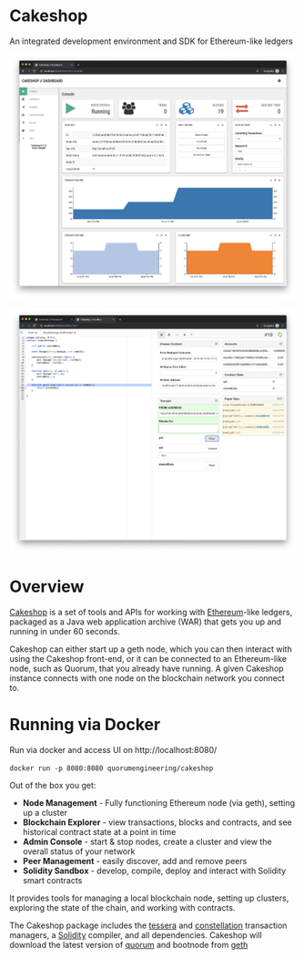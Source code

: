 # Cakeshop

An integrated development environment and SDK for Ethereum-like ledgers

![screenshot](images/console.png "screenshot")

![screenshot](images/sandbox.png "sandbox screenshot")

Overview
========

[Cakeshop](https://github.com/jpmorganchase/cakeshop) is a set of tools
and APIs for working with [Ethereum](https://ethereum.org/)-like
ledgers, packaged as a Java web application archive (WAR) that gets you
up and running in under 60 seconds.

Cakeshop can either start up a geth node, which you can then interact
with using the Cakeshop front-end, or it can be connected to an
Ethereum-like node, such as Quorum, that you already have running. A
given Cakeshop instance connects with one node on the blockchain network
you connect to.

# Running via Docker

Run via docker and access UI on http://localhost:8080/

`docker run -p 8080:8080 quorumengineering/cakeshop`

Out of the box you get:

-   **Node Management** - Fully functioning Ethereum node (via geth),
    setting up a cluster
-   **Blockchain Explorer** - view transactions, blocks and contracts,
    and see historical contract state at a point in time
-   **Admin Console** - start & stop nodes, create a cluster and view
    the overall status of your network
-   **Peer Management** - easily discover, add and remove peers
-   **Solidity Sandbox** - develop, compile, deploy and interact with
    Solidity smart contracts

It provides tools for managing a local blockchain node, setting up
clusters, exploring the state of the chain, and working with contracts.

The Cakeshop package includes the
[tessera](https://github.com/jpmorganchase/tessera) and
[constellation](https://github.com/jpmorganchase/constellation)
transaction managers, a
[Solidity](https://solidity.readthedocs.org/en/latest/) compiler, and
all dependencies. Cakeshop will download the latest version of
[quorum](https://github.com/jpmorganchase/quorum) and bootnode from
[geth](https://github.com/ethereum/go-ethereum)

